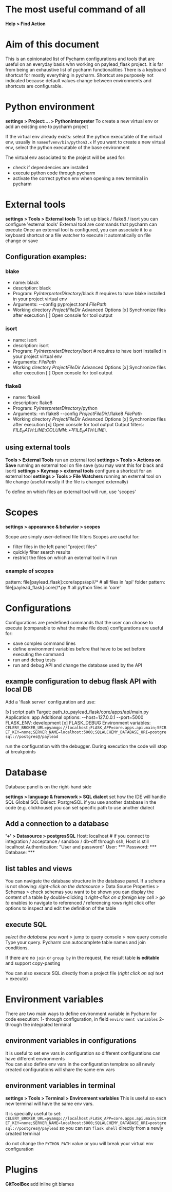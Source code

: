 # The most useful command of all
**Help > Find Action**

# Aim of this document
This is an opinionated list of Pycharm configurations and tools that are useful on an everyday basis whn working on paylead_flask project.
It is far from being an exhaustive list of pycharm functionalities
There is a keyboard shortcut for mostly everything in pycharm.
Shortcut are purposely not indicated because default values change between environments and shortcuts are configurable.

# Python environment
**settings > Project:... > PythonInterpreter**
To create a new virtual env or add an existing one to pycharm project

If the virtual env already exists: select the python executable of the virtual env, usually in `nameofvenv/bin/python3.x`
If you want to create a new virtual env, select the python executable of the base environment

The virtual env associated to the project will be used for:
- check if dependencies are installed
- execute python code through pycharm
- activate the correct python env when opening a new terminal in pycharm

# External tools
**settings > Tools > External tools**
To set up black / flake8 / isort you can configure 'external tools'
External tool are commands that pycharm can execute
Once an external tool is configured, you can associate it to a keyboard shortcut or a file watcher to execute it automatically on file change or save

## Configuration examples:

### blake
- name:             black
- description:      black
- Program:          $PyInterpreterDirectory$/black          # requires to have blake installed in your project virtual env
- Arguments:        --config pyproject.toml $FilePath$
- Working directory $ProjectFileDir$
Advanced Options
[x] Synchronize files after execution
[ ] Open console for tool output

### isort
- name:             isort
- description:      isort
- Program:          $PyInterpreterDirectory$/isort          # requires to have isort installed in your project virtual env
- Arguments:        $FilePath$
- Working directory $ProjectFileDir$
Advanced Options
[x] Synchronize files after execution
[ ] Open console for tool output

### flake8
- name:             flake8
- description:      flake8
- Program:          $PyInterpreterDirectory$/python
- Arguments:        -m flake8 --config $ProjectFileDir$/.flake8 $FilePath$
- Working directory $ProjectFileDir$
Advanced Options
[x] Synchronize files after execution
[x] Open console for tool output
Output filters:     $FILE_PATH$\:$LINE$\:$COLUMN$\:.*⏎$FILE_PATH$\:$LINE$\:.*

## using external tools
**Tools > External Tools**                run an external tool
**settings > Tools > Actions on Save**    running an external tool on file save (you may want this for black and isort)
**settings > Keymap > external tools**    configure a shortcut for an external tool
**settings > Tools > File Watchers**      running an external tool on file change (useful mostly if the file is changed externally)

To define on which files an external tool will run, use 'scopes'

# Scopes
**settings > appearance & behavior > scopes**

Scope are simply user-defined file filters
Scopes are useful for:
- filter files in the left panel "project files"
- quickly filter search results
- restrict the files on which an external tool will run

### example of scopes
pattern: file\[paylead_flask\]:core/apps/api//*         # all files in 'api' folder
pattern: file\[paylead_flask\]:core//*.py               # all python files in 'core'

# Configurations
Configurations are predefined commands that the user can choose to execute (comparable to what the make file does)
configurations are useful for:
- save complex command lines
- define environment variables before that have to be set before executing the command
- run and debug tests
- run and debug API and change the database used by the API

## example configuration to debug flask API with local DB
Add a 'flask server' configuration and use:

[x] script path
Target:                 path_to_paylead_flask/core/apps/api/main.py
Application:            app
Additional options:     --host=127.0.0.1 --port=5000
FLASK_ENV:              development
[x] FLASK_DEBUG
Environment variables: `CELERY_BROKER_URL=pyamqp://localhost;FLASK_APP=core.apps.api.main;SECRET_KEY=none;SERVER_NAME=localhost:5000;SQLALCHEMY_DATABASE_URI=postgresql://postgres@/paylead`

run the configuration with the debugger. During execution the code will stop at breakpoints

# Database
Database panel is on the right-hand side

**settings > language & framework > SQL dialect**
set how the IDE will handle SQL
Global SQL Dialect: PostgreSQL
if you use another database in the code (e.g. clickhouse) you can set specific path to use another dialect

## Add a connection to a database
**'+' > Datasource > postgresSQL**
Host:           localhost          # if you connect to integration / acceptance / sandbox / db-off through ssh, Host is still localhost
Authentication: "User and password"
User:           ***
Password:       ***
Database:       ***


## list tables and views
You can navigate the database structure in the database panel.
If a schema is not showing: *right-click on the datasource* > Data Source Properties > Schemas > check schemas you want to be shown
you can display the content of a table by double-clicking it
*right-click on a foreign key cell > go to*  enables to navigate to referenced / referencing rows
right click offer options to inspect and edit the definition of the table

## execute SQL
*select the database you want* > jump to query console > new query console
Type your query. Pycharm can autocomplete table names and join conditions.

If there are no `join` or `group by` in the request, the result table **is editable** and support copy-pasting

You can also execute SQL directly from a project file (*right click on sql text* > execute)

# Environment variables
There are two main ways to define environment variable in Pycharm for code execution:
1- through configuration, in field `environment variables`
2- through the integrated terminal

## environment variables in configurations
It is useful to set env vars in configuration so different configurations can have different environments\
You can also define env vars in the configuration template so all newly created configurations will share the same env vars

## environment variables in terminal
**settings > Tools > Terminal > Environment variables**
This is useful so each new terminal will have the same env vars.

It is specially useful to set:
`CELERY_BROKER_URL=pyamqp://localhost;FLASK_APP=core.apps.api.main;SECRET_KEY=none;SERVER_NAME=localhost:5000;SQLALCHEMY_DATABASE_URI=postgresql://postgres@/paylead`
so you can run `flask shell` directly from a newly created terminal

do not change the `PYTHON_PATH` value or you will break your virtual env configuration

# Plugins
**GitToolBox** add inline git blames
